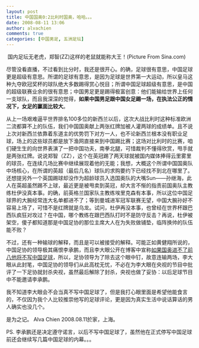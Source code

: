 ```yaml
---
layout: post
title: 中国国奥0:2比利时国奥，哈哈。。。
date: 2008-08-11 13:06
author: alvachien
comments: true
categories: [中国男足, 五洲足坛]
---
```

<img src="http://i3.sinaimg.cn/2008/hx/ft/p/2008-08-10/1218380633_18xbPD.jpg" alt="" />
国内足坛无老虎，郑智(ZZ)这样的老鼠就能称大王！(Picture From Sina.com)

尽管没看直播，不过看到比分时，我还是很开心。的确，足球很有意思，中国足球更是超级有意思。所谓的足球有意思，是因为足球是世界第一大运动，所以皇马这种九夺欧冠奖杯的球队绝大多数踢得赏心悦目；所谓中国足球超级有意思，是中国的超级联赛业余的很有意思；中国男足更是踢得极富创意：他们能输给世界上任何一支球队，而且我深深的觉得，<strong>如果中国男足跟中国女足踢一场，在执法公正的情况下，女足的赢面比较大</strong>。

从上一场艰难逼平世界排名100多位的新西兰以后，这次大战比利时这种标准欧洲二流都算不上的队伍，我们中国国奥献上两张红牌加被人灌两球的成绩单。且不说上次对新西兰依靠着东道主的优势罚下对方一人，也不论新西兰根本没有职业足球，场上的这些球员都是放下渔网直接来到中国踢比赛；这场对比利时的比赛，咱们硬生生的向世界表演了一把中国功夫，南拳北腿，可惜裁判不懂得欣赏，甩手就是两张红牌。说说郑智（ZZ），这个在英冠踢了两天球就被国内媒体捧得云里雾里的球员，在连续几场比赛中继续展现着他的无能；我想，大概这个所谓中国国奥队中场核心，在所谓的英超（最后几名）球队的求购要约下已经找不到北在哪里了。还想提另外一个英国踢球却没作为超龄球员入选国奥队的大嘴Sun——孙继海，此人在英超虽然踢不上球，最近更是被甩卖到英冠，却大言不惭的指责前国奥队主教练杜伊没真本事。的确，前英格兰国家队主教练埃里克森有本事，所以这位中国足球界的大腕经常连大名单都进不了；等到曼城进军冠军联赛无望，中国大腕孙好不容易上场了，可惜不是红牌就是乌龙。试问，杜伊再没本事，也曾经在世界杯跟巴西队疯狂对攻过？在中国，哪个教练在跟巴西队打时不是防守反击？再说，杜伊被架空，傻子都知道那是中国足协的那位主席大人在为失败做铺垫，临阵换帅的队伍能不败？

不过，还有一种输球的解释，而且是可以被接受的解释。可能正如黄健翔所说的，中国足协的领导极其痛恨李承鹏，而且李大眼公开在博客中宣称<a href="http://blog.sina.com.cn/s/blog_46e7ba4101009tbz.html" target="_blank">如果国奥进不了前八他将不写中国足球</a>，所以，足协领导为了除去这个眼中钉，故意连输两场，李大眼从此封笔，中国足协的领导们从此高枕无忧，不必在为李大眼在央视的节目中批评了一下足协就封杀央视，虽然最后解除了封杀，央视也做了妥协：以后足球节目中不能邀请李承鹏。

我不知道李大眼会不会当真不写中国足球了，但是我打心眼里面是希望他能食言的，不仅因为我个人比较推崇他写的足球评论，更是因为真实生活中说话算话的男人确实也没几个。

是为之记。
Alva Chien
2008.08.11於家，上海。

PS. 李承鹏还是决定遵守诺言，以后不写中国足球了，虽然他在正式停写中国足球前还会继续写几篇中国足球的内幕。。。
